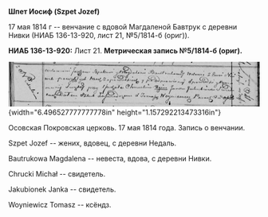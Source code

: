 **Шпет Иосиф (Szpet Jozef)**

17 мая 1814 г -- венчание с вдовой Магдаленой Бавтрук с деревни Нивки
(НИАБ 136-13-920, лист 21, №5/1814-б (ориг)).

**НИАБ 136-13-920:** Лист 21. **Метрическая запись №5/1814-б (ориг).**

![](./media/9ad02e402be38d44a2011920812640c93c232538.png){width="6.496527777777778in"
height="1.157292213473316in"}

Осовская Покровская церковь. 17 мая 1814 года. Запись о венчании.

Szpet Jozef -- жених, вдовец, с деревни Недаль.

Bautrukowa Magdalena -- невеста, вдова, с деревни Нивки.

Chrucki Michał -- свидетель.

Jakubionek Janka -- свидетель.

Woyniewicz Tomasz -- ксёндз.
